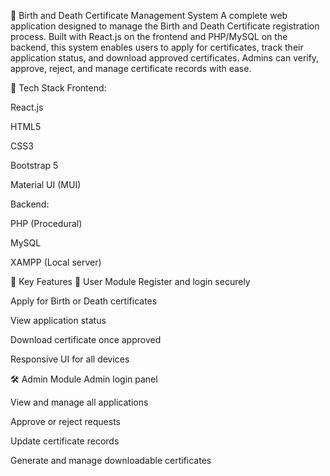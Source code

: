 📝 Birth and Death Certificate Management System
A complete web application designed to manage the Birth and Death Certificate registration process. Built with React.js on the frontend and PHP/MySQL on the backend, this system enables users to apply for certificates, track their application status, and download approved certificates. Admins can verify, approve, reject, and manage certificate records with ease.

🚀 Tech Stack
Frontend:

React.js

HTML5

CSS3

Bootstrap 5

Material UI (MUI)

Backend:

PHP (Procedural)

MySQL

XAMPP (Local server)

🔑 Key Features
👤 User Module
Register and login securely

Apply for Birth or Death certificates

View application status

Download certificate once approved

Responsive UI for all devices

🛠️ Admin Module
Admin login panel

View and manage all applications

Approve or reject requests

Update certificate records

Generate and manage downloadable certificates
